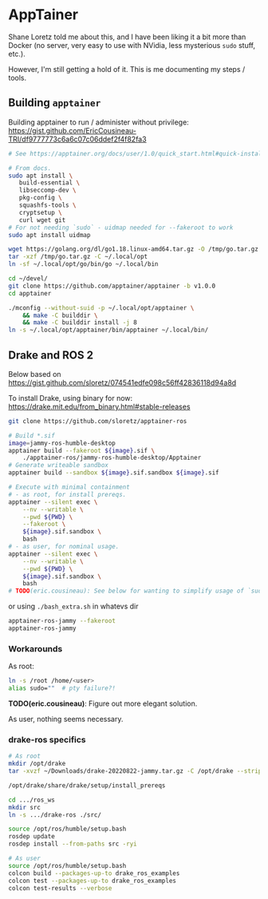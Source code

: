 # AppTainer

Shane Loretz told me about this, and I have been liking it a bit more than
Docker (no server, very easy to use with NVidia, less mysterious `sudo` stuff,
etc.).

However, I'm still getting a hold of it. This is me documenting my steps /
tools.

## Building `apptainer`

Building apptainer to run / administer without privilege: \
https://gist.github.com/EricCousineau-TRI/df9777773c6a6c07c06ddef2f4f82fa3

```sh
# See https://apptainer.org/docs/user/1.0/quick_start.html#quick-installation-steps

# From docs.
sudo apt install \
   build-essential \
   libseccomp-dev \
   pkg-config \
   squashfs-tools \
   cryptsetup \
   curl wget git
# For not needing `sudo` - uidmap needed for --fakeroot to work
sudo apt install uidmap

wget https://golang.org/dl/go1.18.linux-amd64.tar.gz -O /tmp/go.tar.gz
tar -xzf /tmp/go.tar.gz -C ~/.local/opt
ln -sf ~/.local/opt/go/bin/go ~/.local/bin

cd ~/devel/
git clone https://github.com/apptainer/apptainer -b v1.0.0
cd apptainer

./mconfig --without-suid -p ~/.local/opt/apptainer \
    && make -C builddir \
    && make -C builddir install -j 8
ln -s ~/.local/opt/apptainer/bin/apptainer ~/.local/bin/
```

## Drake and ROS 2

Below based on \
https://gist.github.com/sloretz/074541edfe098c56ff42836118d94a8d

To install Drake, using binary for now: \
https://drake.mit.edu/from_binary.html#stable-releases

```sh
git clone https://github.com/sloretz/apptainer-ros

# Build *.sif
image=jammy-ros-humble-desktop
apptainer build --fakeroot ${image}.sif \
    ./apptainer-ros/jammy-ros-humble-desktop/Apptainer
# Generate writeable sandbox
apptainer build --sandbox ${image}.sif.sandbox ${image}.sif

# Execute with minimal containment
# - as root, for install prereqs.
apptainer --silent exec \
    --nv --writable \
    --pwd ${PWD} \
    --fakeroot \
    ${image}.sif.sandbox \
    bash
# - as user, for nominal usage.
apptainer --silent exec \
    --nv --writable \
    --pwd ${PWD} \
    ${image}.sif.sandbox \
    bash
# TODO(eric.cousineau): See below for wanting to simplify usage of `sudo`.
```

or using `./bash_extra.sh` in whatevs dir

```sh
apptainer-ros-jammy --fakeroot
apptainer-ros-jammy
```

### Workarounds

As root:

```sh
ln -s /root /home/<user>
alias sudo=""  # pty failure?!
```

**TODO(eric.cousineau)**: Figure out more elegant solution.

As user, nothing seems necessary.

### drake-ros specifics

```sh
# As root
mkdir /opt/drake
tar -xvzf ~/Downloads/drake-20220822-jammy.tar.gz -C /opt/drake --strip-components=1

/opt/drake/share/drake/setup/install_prereqs

cd .../ros_ws
mkdir src
ln -s .../drake-ros ./src/

source /opt/ros/humble/setup.bash
rosdep update
rosdep install --from-paths src -ryi

# As user
source /opt/ros/humble/setup.bash
colcon build --packages-up-to drake_ros_examples
colcon test --packages-up-to drake_ros_examples
colcon test-results --verbose
```

